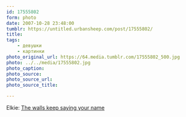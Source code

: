 ```yaml
---
id: 17555802
form: photo
date: 2007-10-28 23:48:00
tumblr: https://untitled.urbansheep.com/post/17555802/
title:
tags:
    - девушки
    - картинки
photo_original_url: https://64.media.tumblr.com/17555802_500.jpg
photo: ../../media/17555802.jpg
photo_caption:
photo_source:
photo_source_url:
photo_source_title:

---
```


<p>Elkie: <a href="http://www.flickr.com/photos/akkie_kakkie/1525151710/">The walls keep saying your name</a></p>
